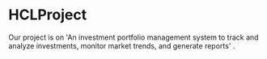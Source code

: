 # HCLProject
Our project is on 'An investment portfolio management system to track and analyze investments, monitor market trends, and generate reports' . 
